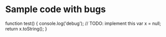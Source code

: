 # Sample code with bugs

function test() {
  console.log('debug');
  // TODO: implement this
  var x = null;
  return x.toString();
}

